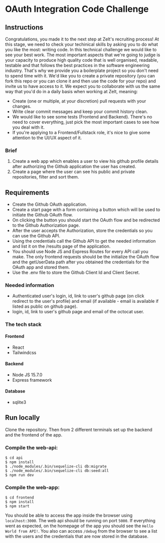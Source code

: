 # OAuth Integration Code Challenge
## Instructions
Congratulations, you made it to the next step at Zelt's recruiting process! At this stage, we need to check your techinical skills by asking you to do what you like the most: writing code.
In this technical challenge we would like to see your best work. The most important aspects that we're going to judge is your capacity to produce high quality code that is well organised, readable, testable and that follows the best practices in the software engineering industry. That's why we provide you a boilerplate project so you don't need to spend time with it.  We'd like you to create a private repository (you can fork this repo or you can clone it and then use the code for your repo) and invite us to have access to it.
We expect you to collaborate with us the same way that you'd do in a daily basis when working at Zelt, meaning:
* Create (one or multiple, at your discretion) pull requests with your changes.
* Write clear commit messages and keep your commit history clean.
* We would like to see some tests (Frontend and Backend). There's no need to cover everything, just pick the most important cases to see how you deal with it.
* If you're applying to a Frontend/Fullstack role, it's nice to give some attention to the UI/UX aspect of it.
### Brief
1. Create a web app which enables a user to view his github profile details after authorizing the Github application the user has created.
2. Create a page where the user can see his public and private repositories, filter and sort them.
## Requirements
* Create the Github OAuth application.
* Create a start page with a form containing a button which will be used to initiate the Github OAuth flow.
* On clicking the button you should start the OAuth flow and be redirected to the Github Authorization page.
* After the user accepts the Authorization, store the credentials so you can use the Github API.
* Using the credentials call the Github API to get the needed information and list it on the /results page of the application.
* You should use Node JS and Express Routes for every API call you make. The only frontend requests should be the initialize the OAuth flow and the getUserData path after you obtained the credentials for the OAuth app and stored them.
* Use the .env file to store the Github Client Id and Client Secret.
### Needed information
* Authenticated user's login, id, link to user's github page (on click redirect to the user's profile) and email (if available - email is available if listed as public on github page).
* login, id, link to user's github page and email of the octocat user.

### The tech stack
#### Frontend
* React
* Tailwindcss

#### Backend
* Node JS 15.7.0
* Express framework

#### Database
* sqlite3

## Run locally

Clone the repository. Then from 2 different terminals set up the backend and the frontend of the app.
### Compile the web-api:
```
$ cd api
$ npm install
$ ./node_modules/.bin/sequelize-cli db:migrate
$ ./node_modules/.bin/sequelize-cli db:seed:all
$ npm run dev
```
### Compile the web-app:
```
$ cd frontend
$ npm install
$ npm start
```
You should be able to access the app inside the browser using ```localhost:3000```.
The web api should be running on port ```5000```.
If everything went as expected, on the homepage of the app you should see the ```Hello World from API!```.
You also can access `/debug` from the browser to see a list with the users and the credentials that are now stored in the database.

